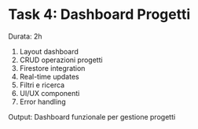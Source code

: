 # Task 4: Dashboard Progetti
Durata: 2h

1. Layout dashboard
2. CRUD operazioni progetti
3. Firestore integration
4. Real-time updates
5. Filtri e ricerca
6. UI/UX componenti
7. Error handling

Output: Dashboard funzionale per gestione progetti
